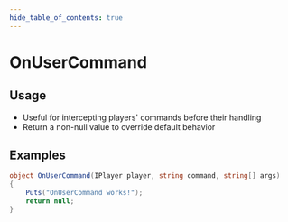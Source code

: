 ```yaml
---
hide_table_of_contents: true
---
```


# OnUserCommand

## Usage

* Useful for intercepting players' commands before their handling
* Return a non-null value to override default behavior

## Examples

```csharp title=""
object OnUserCommand(IPlayer player, string command, string[] args)
{
    Puts("OnUserCommand works!");
    return null;
}
```
